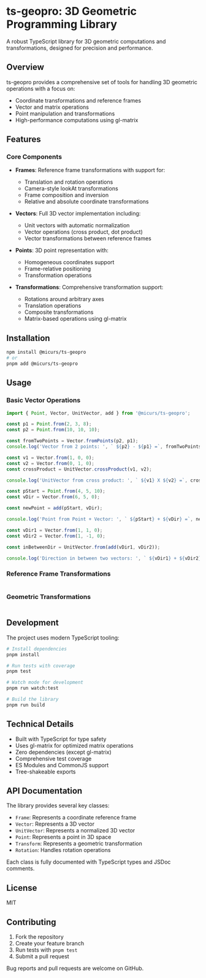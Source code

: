 # ts-geopro: 3D Geometric Programming Library

A robust TypeScript library for 3D geometric computations and transformations, designed for precision and performance.

## Overview

ts-geopro provides a comprehensive set of tools for handling 3D geometric operations with a focus on:

- Coordinate transformations and reference frames
- Vector and matrix operations
- Point manipulation and transformations
- High-performance computations using gl-matrix

## Features

### Core Components

- **Frames**: Reference frame transformations with support for:
  - Translation and rotation operations
  - Camera-style lookAt transformations
  - Frame composition and inversion
  - Relative and absolute coordinate transformations

- **Vectors**: Full 3D vector implementation including:
  - Unit vectors with automatic normalization
  - Vector operations (cross product, dot product)
  - Vector transformations between reference frames

- **Points**: 3D point representation with:
  - Homogeneous coordinates support
  - Frame-relative positioning
  - Transformation operations

- **Transformations**: Comprehensive transformation support:
  - Rotations around arbitrary axes
  - Translation operations
  - Composite transformations
  - Matrix-based operations using gl-matrix

## Installation

```bash
npm install @micurs/ts-geopro
# or
pnpm add @micurs/ts-geopro
```

## Usage

### Basic Vector Operations

```typescript
import { Point, Vector, UnitVector, add } from '@micurs/ts-geopro';

const p1 = Point.from(2, 3, 8);
const p2 = Point.from(10, 10, 10);

const fromTwoPoints = Vector.fromPoints(p2, p1);
console.log('Vector from 2 points: ', ` ${p2} - ${p1} =`, fromTwoPoints.toString());

const v1 = Vector.from(1, 0, 0);
const v2 = Vector.from(0, 1, 0);
const crossProduct = UnitVector.crossProduct(v1, v2);

console.log('UnitVector from cross product: ', ` ${v1} X ${v2} =`, crossProduct.toString());

const pStart = Point.from(4, 5, 10);
const vDir = Vector.from(6, 5, 0);

const newPoint = add(pStart, vDir);

console.log('Point from Point + Vector: ', ` ${pStart} + ${vDir} =`, newPoint.toString());

const vDir1 = Vector.from(1, 1, 0);
const vDir2 = Vector.from(1, -1, 0);

const inBetweenDir = UnitVector.from(add(vDir1, vDir2));

console.log('Direction in between two vectors: ', ` ${vDir1} + ${vDir2} =`, inBetweenDir.toString());
```



### Reference Frame Transformations

```typescript
```

### Geometric Transformations

```typescript
```

## Development

The project uses modern TypeScript tooling:

```bash
# Install dependencies
pnpm install

# Run tests with coverage
pnpm test

# Watch mode for development
pnpm run watch:test

# Build the library
pnpm run build
```

## Technical Details

- Built with TypeScript for type safety
- Uses gl-matrix for optimized matrix operations
- Zero dependencies (except gl-matrix)
- Comprehensive test coverage
- ES Modules and CommonJS support
- Tree-shakeable exports

## API Documentation

The library provides several key classes:

- `Frame`: Represents a coordinate reference frame
- `Vector`: Represents a 3D vector
- `UnitVector`: Represents a normalized 3D vector
- `Point`: Represents a point in 3D space
- `Transform`: Represents a geometric transformation
- `Rotation`: Handles rotation operations

Each class is fully documented with TypeScript types and JSDoc comments.

## License

MIT

## Contributing

1. Fork the repository
2. Create your feature branch
3. Run tests with `pnpm test`
4. Submit a pull request

Bug reports and pull requests are welcome on GitHub.
